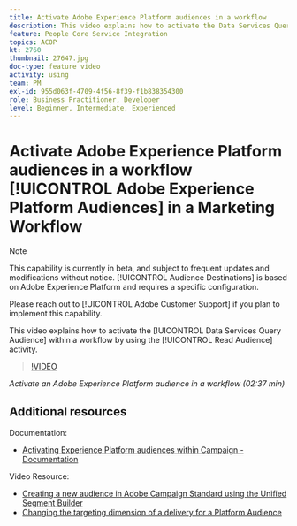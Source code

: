 ```yaml
---
title: Activate Adobe Experience Platform audiences in a workflow
description: This video explains how to activate the Data Services Query Audience within a workflow by using the ‘Read audience’ activity.
feature: People Core Service Integration
topics: ACOP
kt: 2760
thumbnail: 27647.jpg
doc-type: feature video
activity: using
team: PM
exl-id: 955d063f-4709-4f56-8f39-f1b838354300
role: Business Practitioner, Developer
level: Beginner, Intermediate, Experienced
---
```

# Activate Adobe Experience Platform audiences in a workflow [!UICONTROL Adobe Experience Platform Audiences] in a Marketing Workflow 

>[!NOTE]
>
>This capability is currently in beta, and subject to frequent updates and modifications without notice. [!UICONTROL Audience Destinations] is based on Adobe Experience Platform and requires a specific configuration.
>
>Please reach out to [!UICONTROL Adobe Customer Support] if you plan to implement this capability.

This video explains how to activate the [!UICONTROL Data Services Query Audience] within a workflow by using the [!UICONTROL Read Audience] activity.

>[!VIDEO](https://video.tv.adobe.com/v/27647?quality=12)

*Activate an Adobe Experience Platform audience in a workflow (02:37 min)*

## Additional resources

Documentation:

* [Activating Experience Platform audiences within Campaign - Documentation](https://docs.adobe.com/content/help/en/campaign-standard/using/profiles-and-audiences/working-with-adobe-experience-platform/aep-about-audience-destinations-service.html)

Video Resource:

* [Creating a new audience in Adobe Campaign Standard using the Unified Segment Builder](/help/profiles-and-audiences/audience-destinations/creating-audiences-using-segment-builder.md)
* [Changing the targeting dimension of a delivery for a Platform Audience](/help/profiles-and-audiences/audience-destinations/changing-targeting-dimension.md)
